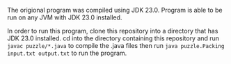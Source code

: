 The origional program was compiled using JDK 23.0. Program is able to be run on any JVM with JDK 23.0 installed. 

In order to run this program, clone this repository into a directory that has JDK 23.0 installed. cd into the directory containing this repository and run `javac puzzle/*.java` to compile the .java files then run `java puzzle.Packing input.txt output.txt` to run the program.

